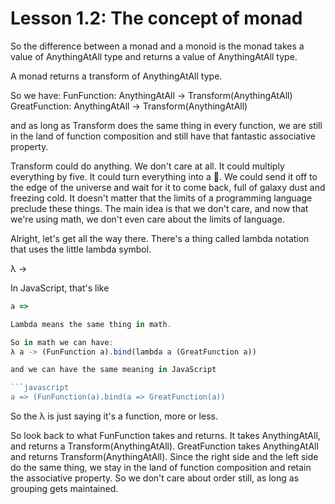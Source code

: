 # Lesson 1.2: The concept of monad 

So the difference between a monad and a monoid is the monad takes a value of
AnythingAtAll type and returns a value of AnythingAtAll type.

A monad returns a transform of AnythingAtAll type.

So we have:
FunFunction: AnythingAtAll -> Transform(AnythingAtAll)
GreatFunction: AnythingAtAll -> Transform(AnythingAtAll)

and as long as Transform does the same thing in every function, we are still in
the land of function composition and still have that fantastic associative
property. 

Transform could do anything. We don't care at all. It could multiply everything
by five. It could turn everything into a 🐑. We could send it off to the edge of
the universe and wait for it to come back, full of galaxy dust and freezing
cold. It doesn't matter that the limits of a programming language preclude these
things. The main idea is that we don't care, and now that we're using math, we
don't even care about the limits of language. 

Alright, let's get all the way there. There's a thing called lambda notation
that uses the little lambda symbol. 

λ -> 

In JavaScript, that's like

```javascript
a => 

Lambda means the same thing in math.

So in math we can have:
λ a -> (FunFunction a).bind(lambda a (GreatFunction a))

and we can have the same meaning in JavaScript

```javascript
a => (FunFunction(a).bind(a => GreatFunction(a))
```

So the λ is just saying it's a function, more or less.

So look back to what FunFunction takes and returns. It takes AnythingAtAll, and
returns a Transform(AnythingAtAll). GreatFunction takes AnythingAtAll and
returns Transform(AnythingAtAll). Since the right side and the left side do the
same thing, we stay in the land of function composition and retain the
associative property. So we don't care about order still, as long as grouping
gets maintained. 
